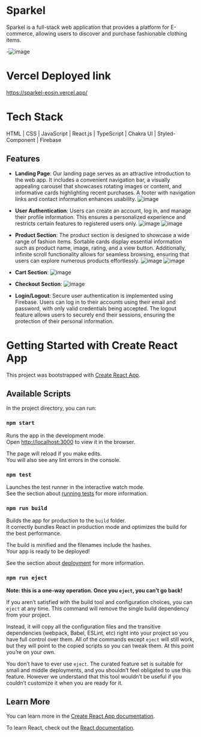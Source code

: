 # Sparkel
 Sparkel is a full-stack web application that provides a platform for E-commerce, allowing users to discover and purchase fashionable clothing items.

-![image](https://github.com/kkalyankumar9/loud-weight-1875/assets/112814583/cc0a8796-ba69-40d0-8eeb-b245dd61e749)

# Vercel Deployed link
https://sparkel-eosin.vercel.app/

# Tech Stack
HTML | CSS | JavaScript |  React.js  | TypeScript | Chakra UI | Styled-Component | Firebase 

## Features
- **Landing Page**: Our landing page serves as an attractive introduction to the web app. It includes a convenient navigation bar, a visually appealing carousel that showcases rotating images or content, and informative cards highlighting recent purchases. A footer with navigation links and contact information enhances usability.
![image](https://github.com/kkalyankumar9/loud-weight-1875/assets/112814583/90cc72ac-79b6-4ae8-b5f0-2f7db9c974b2)

- **User Authentication**: Users can create an account, log in, and manage their profile information. This ensures a personalized experience and restricts certain features to registered users only.
  ![image](https://github.com/kkalyankumar9/loud-weight-1875/assets/112814583/150381cf-c187-4d23-a7df-e5d9439e4685)
  ![image](https://github.com/kkalyankumar9/loud-weight-1875/assets/112814583/396a771b-2a48-43eb-939a-0ef0cdf330da)

- **Product Section**: The product section is designed to showcase a wide range of fashion items. Sortable cards display essential information such as product name, image, rating, and a view button. Additionally, infinite scroll functionality allows for seamless browsing, ensuring that users can explore numerous products effortlessly.
 ![image](https://github.com/kkalyankumar9/loud-weight-1875/assets/112814583/84aaea44-ec1a-4cf4-bdf2-1af78f1bc75c)
 ![image](https://github.com/kkalyankumar9/loud-weight-1875/assets/112814583/90cdb2cb-72f9-487a-ac61-44ec4de3dd78)

- **Cart Section**:
  ![image](https://github.com/kkalyankumar9/loud-weight-1875/assets/112814583/2bce50c4-fca7-4b08-b8c5-e482acbc1002)

- **Checkout Section**:
  ![image](https://github.com/kkalyankumar9/loud-weight-1875/assets/112814583/fcb2b331-ba0a-40a1-9050-5805950c00d5)

- **Login/Logout**: Secure user authentication is implemented using Firebase. Users can log in to their accounts using their email and password, with only valid credentials being accepted. The logout feature allows users to securely end their sessions, ensuring the protection of their personal information.

# Getting Started with Create React App

This project was bootstrapped with [Create React App](https://github.com/facebook/create-react-app).

## Available Scripts

In the project directory, you can run:

### `npm start`

Runs the app in the development mode.\
Open [http://localhost:3000](http://localhost:3000) to view it in the browser.

The page will reload if you make edits.\
You will also see any lint errors in the console.

### `npm test`

Launches the test runner in the interactive watch mode.\
See the section about [running tests](https://facebook.github.io/create-react-app/docs/running-tests) for more information.

### `npm run build`

Builds the app for production to the `build` folder.\
It correctly bundles React in production mode and optimizes the build for the best performance.

The build is minified and the filenames include the hashes.\
Your app is ready to be deployed!

See the section about [deployment](https://facebook.github.io/create-react-app/docs/deployment) for more information.

### `npm run eject`

**Note: this is a one-way operation. Once you `eject`, you can’t go back!**

If you aren’t satisfied with the build tool and configuration choices, you can `eject` at any time. This command will remove the single build dependency from your project.

Instead, it will copy all the configuration files and the transitive dependencies (webpack, Babel, ESLint, etc) right into your project so you have full control over them. All of the commands except `eject` will still work, but they will point to the copied scripts so you can tweak them. At this point you’re on your own.

You don’t have to ever use `eject`. The curated feature set is suitable for small and middle deployments, and you shouldn’t feel obligated to use this feature. However we understand that this tool wouldn’t be useful if you couldn’t customize it when you are ready for it.

## Learn More

You can learn more in the [Create React App documentation](https://facebook.github.io/create-react-app/docs/getting-started).

To learn React, check out the [React documentation](https://reactjs.org/).





<!-- https://i.ibb.co/6ZTK02S/Final-logo.png     <----  logo -->
